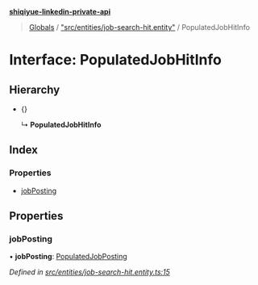 **[shiqiyue-linkedin-private-api](../README.md)**

> [Globals](../globals.md) / ["src/entities/job-search-hit.entity"](../modules/_src_entities_job_search_hit_entity_.md) / PopulatedJobHitInfo

# Interface: PopulatedJobHitInfo

## Hierarchy

* {}

  ↳ **PopulatedJobHitInfo**

## Index

### Properties

* [jobPosting](_src_entities_job_search_hit_entity_.populatedjobhitinfo.md#jobposting)

## Properties

### jobPosting

•  **jobPosting**: [PopulatedJobPosting](_src_entities_job_search_hit_entity_.populatedjobposting.md)

*Defined in [src/entities/job-search-hit.entity.ts:15](https://github.com/eilonmore/linkedin-private-api/blob/7c25b88/src/entities/job-search-hit.entity.ts#L15)*
